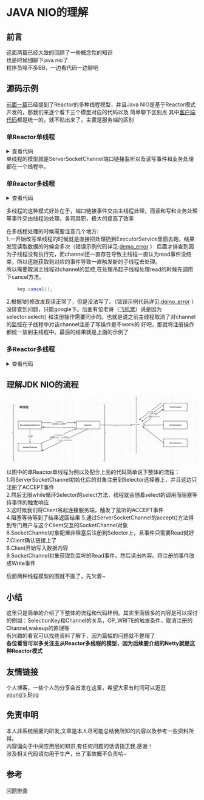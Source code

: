 # JAVA NIO的理解

## 前言

这面两篇已经大致的回顾了一些概念性的知识  
也是时候细聊下java nio了  
程序员嘛不多BB，一边看代码一边聊吧

## 源码示例

[前面一篇](2.回顾JavaIO类型.md)已经提到了Reactor的多种线程模型，并且Java NIO是基于Reactor模式开发的，那我们来逐个看下三个模型对应的代码以及 简单聊下区别点
其中[客户端代码](src/main/java/com/sourcecode/learning/young/jdknio/NioClient.java)都是统一的，就不贴出来了，主要是服务端的区别

### 单Reactor单线程

<details>
    <summary>查看代码</summary>

    public class NioServer {
        private Selector selector;
        private ByteBuffer readBuffer = ByteBuffer.allocate(1024);//调整缓存的大小可以看到打印输出的变化
        private ByteBuffer sendBuffer = ByteBuffer.allocate(1024);//调整缓存的大小可以看到打印输出的变化
    
        String str;
    
        public void start() throws IOException {
            // 打开服务器套接字通道
            ServerSocketChannel ssc = ServerSocketChannel.open();
            // 服务器配置为非阻塞
            ssc.configureBlocking(false);
    
            // 进行服务的绑定
            ssc.bind(new InetSocketAddress("localhost", 8001));
    
            // 通过open()方法找到Selector
            selector = Selector.open();
            // 注册到selector，等待连接
            ssc.register(selector, SelectionKey.OP_ACCEPT);
    
            while (!Thread.currentThread().isInterrupted()) {
                selector.select();
                Set<SelectionKey> keys = selector.selectedKeys();
                Iterator<SelectionKey> keyIterator = keys.iterator();
                while (keyIterator.hasNext()) {
                    SelectionKey key = keyIterator.next();
                    if (!key.isValid()) {
                        continue;
                    }
                    if (key.isAcceptable()) {
                        accept(key);
                    } else if (key.isReadable()) {
                        read(key);
                    } else if (key.isWritable()) {
                        write(key);
                    }
                    keyIterator.remove(); //该事件已经处理，可以丢弃
                }
            }
        }
    
        private void write(SelectionKey key) throws IOException, ClosedChannelException {
            SocketChannel channel = (SocketChannel) key.channel();
            System.out.println("write back to client message:" + str);
            sendBuffer.clear();
            sendBuffer.put(str.getBytes());
            sendBuffer.flip();
            channel.write(sendBuffer);
            channel.register(selector, SelectionKey.OP_READ);
        }
    
        private void read(SelectionKey key) throws IOException {
            SocketChannel socketChannel = (SocketChannel) key.channel();
            this.readBuffer.clear();
            int numRead;
            try {
                numRead = socketChannel.read(this.readBuffer);
            } catch (IOException e) {
                key.cancel();
                socketChannel.close();
                return;
            }
    
            str = new String(readBuffer.array(), 0, numRead);
            System.out.println("accept " + socketChannel.getRemoteAddress().toString() + " client message:" + str);
            socketChannel.register(selector, SelectionKey.OP_WRITE);
        }
    
        private void accept(SelectionKey key) throws IOException {
            ServerSocketChannel ssc = (ServerSocketChannel) key.channel();
            SocketChannel clientChannel = ssc.accept();
            clientChannel.configureBlocking(false);
            clientChannel.register(selector, SelectionKey.OP_READ);
            System.out.println("a new client connected " + clientChannel.getRemoteAddress());
        }
    
        public static void main(String[] args) throws IOException {
            new NioServer().start();
        }
    }

</details>
单线程的模型就是ServerSocketChannel端口链接监听以及读写事件和业务处理都在一个线程中。

### 单Reactor多线程

<details>
    <summary>查看代码</summary>
    
    public class NioMultiThreadServer {

        private static Selector selector = null;
        private static Queue<Task> taskQueen = new ConcurrentLinkedQueue<>();
    
        public static void addQueen(Task key) {
            taskQueen.add(key);
            selector.wakeup();
        }
    
        public void start() throws IOException {
            ServerSocketChannel ssc = ServerSocketChannel.open();
            ssc.configureBlocking(false);
            ssc.bind(new InetSocketAddress("localhost", 9041));
            selector = Selector.open();
            ssc.register(selector, SelectionKey.OP_ACCEPT);
    
            while (!Thread.currentThread().isInterrupted()) {
                int num = selector.select();
                if (num > 0) {
                    Set<SelectionKey> keys = selector.selectedKeys();
                    Iterator<SelectionKey> keyIterator = keys.iterator();
                    while (keyIterator.hasNext()) {
                        SelectionKey key = keyIterator.next();
                        keyIterator.remove();
                        if (!key.isValid()) {
                            continue;
                        }
                        if (key.isAcceptable()) {
                            accept(key);
                        } else if (key.isReadable()) {
                            key.cancel();
                            Processor.read(key);
                        } else if (key.isWritable()) {
                            key.cancel();
                            Processor.write(key);
                        }
                    }
                } else {
                    Task task;
                    while ((task = taskQueen.poll()) != null) {
                        SelectionKey key = task.getKey();
                        //注册写事件
                        SocketChannel channel = (SocketChannel) key.channel();
                        Object attachment = key.attachment();
                        channel.register(selector, task.operator, attachment);
                    }
                }
            }
        }
    
        private void accept(SelectionKey key) throws IOException {
            ServerSocketChannel ssc = (ServerSocketChannel) key.channel();
            SocketChannel clientChannel = ssc.accept();
            clientChannel.configureBlocking(false);
            clientChannel.register(selector, SelectionKey.OP_READ);
            System.out.println("a new client connected " + clientChannel.getRemoteAddress());
        }
    
        public static class Task {
            private SelectionKey key;
            private int operator;
    
            public Task(SelectionKey key, int operator) {
                this.key = key;
                this.operator = operator;
            }
    
            public int getOperator() {
                return operator;
            }
    
            public SelectionKey getKey() {
                return key;
            }
        }
    
        public static class Processor {
            //构造线程池
            private static ExecutorService executorService = Executors.newFixedThreadPool(10);
    
            public static void write(final SelectionKey key) {
                //拿到线程并执行
                executorService.submit(() -> {
                    try {
                        // 写操作
                        SocketChannel writeChannel = (SocketChannel) key.channel();
                        //拿到客户端传递的数据
                        String message = (String) key.attachment();
                        System.out.println("write back to client message:" + message);
                        ByteBuffer buffer = ByteBuffer.allocate(1024);
                        buffer.put(message.getBytes());
                        buffer.flip();
                        writeChannel.write(buffer);
                        NioMultiThreadServer.addQueen(new Task(key, SelectionKey.OP_READ));
                    } catch (IOException e) {
                        e.printStackTrace();
                    }
                });
            }
    
            public static void read(final SelectionKey key) {
                //获得线程并执行
                executorService.submit(() -> {
                    ByteBuffer readBuffer = ByteBuffer.allocate(1024);
                    SocketChannel readChannel = null;
                    try {
                        readChannel = (SocketChannel) key.channel();
                        readBuffer.clear();
                        int numRead;
                        numRead = readChannel.read(readBuffer);
                        String message = new String(readBuffer.array(), 0, numRead);
                        System.out.println("accept " + readChannel.getRemoteAddress().toString() + " client message:" + message);
                        //将数据添加到key中
                        key.attach(message);
                        //将注册写操作添加到队列中
                        NioMultiThreadServer.addQueen(new Task(key, SelectionKey.OP_WRITE));
                    } /*catch (NotYetConnectedException nce) {
    
                    }*/ catch (IOException e) {
                        // 简单弄，就不分步去固定捕获read的异常了。
                        try {
                            System.out.println(readChannel.getRemoteAddress().toString() + " is disconnected");
                            readChannel.close();
                        } catch (IOException ioe) {
                            ioe.printStackTrace();
                        }
                    }
                });
            }
    
        }
    
        public static void main(String[] args) throws IOException {
            new NioMultiThreadServer().start();
        }
    }

</details>  

多线程的这种模式好处在于，端口链接事件交由主线程处理，而读和写和业务处理等事件交由线程池处理，各司其职，极大的提高了效率  

在多线程处理的时候需要注意几个地方:  
1.一开始改写单线程的时候就是直接把处理扔到ExecutorService里面去跑，结果发现读取数据的时候会多次（错误示例代码详见:[demo_error](src/main/java/com/sourcecode/learning/young/jdknio/multithread/NioMultiThreadServer_Error_1.java)
） 后面才排查到因为子线程没有执行完，而channel还一直存在导致主线程一直认为read事件没结束，所以还能获取到对应的事件导致一直触发新的子线程去处理。  
所以需要取消主线程对channel的监控,在处理吊起子线程处理read的时候先调用下cancel方法。

```java
    key.cancel();
```

2.根据1的修改发现读正常了，但是没法写了。（错误示例代码详见:[demo_error](src/main/java/com/sourcecode/learning/young/jdknio/multithread/NioMultiThreadServer_Error_2.java)
） 没排查到问题，只能google下。后面有位老哥（[飞机票](#问题排查 "引用")）说是因为selector.select()
和注册操作需要同步的。也就是说之前主线程取消了对channel的监控在子线程中对该channel注册了写操作是不work的 好吧，那就将注册操作都统一放到主线程中。最后的结果就是上面的示例了

### 多Reactor多线程

<details>
    <summary>查看代码</summary>

    public class NioMultiReactorServer {

        public static void main(String[] args) throws IOException {
            new MainReactor().start();
        }
    
        static class MainReactor {
            private static int subSize = 5;
            private static ExecutorService subPool = Executors.newFixedThreadPool(subSize);
            private static SubReactor[] subReactors = new SubReactor[subSize];
            private static Selector selector = null;
    
            public MainReactor() throws IOException {
                ServerSocketChannel ssc = ServerSocketChannel.open();
                ssc.configureBlocking(false);
                ssc.bind(new InetSocketAddress("localhost", 9041));
                selector = Selector.open();
                ssc.register(selector, SelectionKey.OP_ACCEPT);
            }
    
            public void start() throws IOException {
                for (int i = 0; i < subSize; i++) {
                    SubReactor subReactor = new SubReactor();
                    subReactors[i] = subReactor;
                    subPool.execute(subReactor);
                }
                while (!Thread.currentThread().isInterrupted()) {
                    try {
                        selector.select();
                        Set<SelectionKey> keys = selector.selectedKeys();
                        Iterator<SelectionKey> keyIterator = keys.iterator();
                        while (keyIterator.hasNext()) {
                            SelectionKey selectionKey = keyIterator.next();
                            if (selectionKey.isAcceptable()) {
                                accept(selectionKey);
                            }
                        }
                    } catch (Exception e) {
                        e.printStackTrace();
                    }
                }
            }
    
            private void accept(SelectionKey key) throws IOException {
                ServerSocketChannel ssc = (ServerSocketChannel) key.channel();
                SocketChannel clientChannel = ssc.accept();
                subReactors[new Random().nextInt(subSize)].accpetChannel(clientChannel);
            }
        }
    
        static class SubReactor implements Runnable {
    
            private static int workSize = 10;
    
            private Selector selector;
            private ExecutorService workPool = Executors.newFixedThreadPool(workSize);
            /**
             * 基于链接节点的、无界的、线程安全 不允许为null
             */
            private Queue<Object> dataQueue = new ConcurrentLinkedQueue();
    
            public SubReactor() throws IOException {
                selector = Selector.open();
            }
    
            @Override
            public void run() {
                while (!Thread.currentThread().isInterrupted()) {
                    int num;
                    try {
                        num = selector.select();
                    } catch (IOException e) {
                        System.err.println("select error ,thread run over");
                        return;
                    }
                    if (num > 0) {
                        Set<SelectionKey> keys = selector.selectedKeys();
                        Iterator<SelectionKey> keyIterator = keys.iterator();
                        while (keyIterator.hasNext()) {
                            SelectionKey key = keyIterator.next();
                            keyIterator.remove();
                            if (!key.isValid()) {
                                continue;
                            }
                            if (key.isReadable()) {
                                key.cancel();
                                workPool.execute(() -> {
                                    SocketChannel readChannel = null;
                                    ByteBuffer readBuffer = ByteBuffer.allocate(1024);
                                    try {
                                        readChannel = (SocketChannel) key.channel();
                                        int numRead;
                                        numRead = readChannel.read(readBuffer);
                                        String message = new String(readBuffer.array(), 0, numRead);
                                        System.out.println("accept " + readChannel.getRemoteAddress().toString() + " client message:" + message);
                                        //将数据添加到key中
                                        key.attach(message);
                                        //将注册写操作添加到队列中
                                        dataQueue.add(new Task(key, SelectionKey.OP_WRITE));
                                        selector.wakeup();
                                    } catch (IOException e) {
                                        // 简单弄，就不分步去固定捕获read的异常了。
                                        try {
                                            System.out.println(readChannel.getRemoteAddress().toString() + " is disconnected");
                                            readChannel.close();
                                        } catch (IOException ioe) {
                                            ioe.printStackTrace();
                                        }
                                    }
                                });
                            } else if (key.isWritable()) {
                                key.cancel();
                                workPool.execute(() -> {
                                    try {
                                        SocketChannel writeChannel = (SocketChannel) key.channel();
                                        String message = (String) key.attachment();
                                        System.out.println("write back to client message:" + message);
                                        ByteBuffer buffer = ByteBuffer.allocate(1024);
                                        buffer.put(message.getBytes());
                                        buffer.flip();
                                        writeChannel.write(buffer);
                                        dataQueue.add(new Task(key, SelectionKey.OP_READ));
                                        selector.wakeup();
                                    } catch (IOException e) {
                                        e.printStackTrace();
                                    }
                                });
                            }
                        }
                    } else {
                        Object obj;
                        while ((obj = dataQueue.poll()) != null) {
                            if (obj instanceof SocketChannel) {
                                registerChannel((SocketChannel) obj);
                            } else if (obj instanceof Task) {
                                processEvent((Task) obj);
                            } else {
                                throw new RuntimeException("not match queue data");
                            }
                        }
                    }
                }
            }
    
            private void registerChannel(SocketChannel socketChannel) {
                try {
                    socketChannel.configureBlocking(false);
                    socketChannel.register(selector, SelectionKey.OP_READ);
                    System.out.println("a new client connected " + socketChannel.getRemoteAddress());
                } catch (IOException e) {
                    e.printStackTrace();
                }
            }
    
            private void processEvent(Task task) {
                SelectionKey key = task.getKey();
                //注册写事件
                SocketChannel channel = (SocketChannel) key.channel();
                Object attachment = key.attachment();
                try {
                    channel.register(selector, task.getOperator(), attachment);
                } catch (ClosedChannelException e) {
                    try {
                        System.err.println(channel.getRemoteAddress() + " register to selector fail");
                        key.channel();
                        channel.close();
                    } catch (IOException ioException) {
                        ioException.printStackTrace();
                    }
                }
            }
    
    
            public void accpetChannel(SocketChannel socketChannel) throws IOException {
                if (Objects.isNull(socketChannel)) {
                    throw new IllegalArgumentException("socket channel can not be null");
                }
                dataQueue.add(socketChannel);
                System.out.println("add accpet channel to queue");
                selector.wakeup();
            }
    
        }
    }

</details>

## 理解JDK NIO的流程

![img.png](images/3/img.png)
以图中的单Reactor单线程为例以及配合上面的代码简单说下整体的流程：  
1.将ServerSocketChannel初始化后的对象注册到Selector选择器上，并且这边只注册了ACCEPT事件  
2.然后无限while循环Selector的select方法，线程就会随着select的调用而阻塞等待事件的触发响应  
3.这时候我们将Client吊起连接服务端，触发了监听的ACCEPT事件  
4.阻塞等待等到了结果返回结果
5.通过ServerSocketChannel的accept()方法得到专门用户与这个Client交互的SocketChannel对象  
6.SocketChannel对象配置非阻塞后注册到Selector上，且事件只需要Read就好  
7.Client确认链接上了  
8.Client开始写入数据内容  
9.SocketChannel对象获取到监听的Read事件，然后读出内容。将注册的事件改成Write事件

后面两种线程模型的图就不画了，先欠着~

## 小结  
这里只是简单的介绍了下整体的流程和代码样例。其实里面很多的内容是可以探讨的例如：SelectionKey和Channel的关系，OP_WRITE的触发条件，取消注册的Channel,wakeup的原理等  
有兴趣的看官可以找些资料了解下，因为篇幅的问题就不整理了  
**各位看官可以多关注主从Reactor多线程的模型，因为后续要介绍的Netty就是这种Reactor模式**

## 友情链接

个人博客，一些个人的分享会首发在这里，希望大家有时间可以逛逛  
[young‘s Blog](https://youngjw.com)

## 免责申明

本人非系统层面的研发,文章是本人尽可能总结我所知的内容以及参考一些资料所得。  
内容偏向于中间应用层的知识,有任何问题的话请指正我.感谢！  
涉及相关代码请勿用于生产，出了事故概不负责哈~

## 参考

[问题排查](https://blog.csdn.net/MOTUI/article/details/52792146)